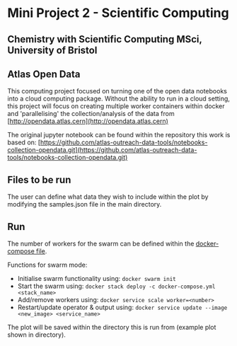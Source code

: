 # Mini Project 2 - Scientific Computing
## Chemistry with Scientific Computing MSci, University of Bristol

## Atlas Open Data
This computing project focused on turning one of the open data notebooks into a cloud computing package. Without the ability to run in a cloud setting, this project will focus on creating multiple worker containers within docker and 'parallelising' the collection/analysis of the data from [http://opendata.atlas.cern](http://opendata.atlas.cern)

The original jupyter notebook can be found within the repository this work is based on:
[https://github.com/atlas-outreach-data-tools/notebooks-collection-opendata.git](https://github.com/atlas-outreach-data-tools/notebooks-collection-opendata.git)

## Files to be run
The user can define what data they wish to include within the plot by modifying the samples.json file in the main directory.

## Run
The number of workers for the swarm can be defined within the [docker-compose file](https://github.com/mbarnfield63/HZZ_Analysis/blob/master/docker-compose.yml).

Functions for swarm mode:
- Initialise swarm functionality using: `docker swarm init`
- Start the swarm using: `docker stack deploy -c docker-compose.yml <stack_name>`
- Add/remove workers using: `docker service scale worker=<number>`
- Restart/update operator & output using: `docker service update --image <new_image> <service_name>`

The plot will be saved within the directory this is run from (example plot shown in directory).
